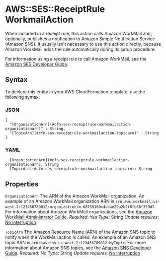 # AWS::SES::ReceiptRule WorkmailAction<a name="aws-properties-ses-receiptrule-workmailaction"></a>

When included in a receipt rule, this action calls Amazon WorkMail and, optionally, publishes a notification to Amazon Simple Notification Service \(Amazon SNS\)\. It usually isn't necessary to use this action directly, because Amazon WorkMail adds the rule automatically during its setup procedure\.

For information using a receipt rule to call Amazon WorkMail, see the [Amazon SES Developer Guide](https://docs.aws.amazon.com/ses/latest/DeveloperGuide/receiving-email-action-workmail.html)\.

## Syntax<a name="aws-properties-ses-receiptrule-workmailaction-syntax"></a>

To declare this entity in your AWS CloudFormation template, use the following syntax:

### JSON<a name="aws-properties-ses-receiptrule-workmailaction-syntax.json"></a>

```
{
  "[OrganizationArn](#cfn-ses-receiptrule-workmailaction-organizationarn)" : String,
  "[TopicArn](#cfn-ses-receiptrule-workmailaction-topicarn)" : String
}
```

### YAML<a name="aws-properties-ses-receiptrule-workmailaction-syntax.yaml"></a>

```
  [OrganizationArn](#cfn-ses-receiptrule-workmailaction-organizationarn): String
  [TopicArn](#cfn-ses-receiptrule-workmailaction-topicarn): String
```

## Properties<a name="aws-properties-ses-receiptrule-workmailaction-properties"></a>

`OrganizationArn`  <a name="cfn-ses-receiptrule-workmailaction-organizationarn"></a>
The ARN of the Amazon WorkMail organization\. An example of an Amazon WorkMail organization ARN is `arn:aws:workmail:us-west-2:123456789012:organization/m-68755160c4cb4e29a2b2f8fb58f359d7`\. For information about Amazon WorkMail organizations, see the [Amazon WorkMail Administrator Guide](https://docs.aws.amazon.com/workmail/latest/adminguide/organizations_overview.html)\.
*Required*: Yes
*Type*: String
*Update requires*: [No interruption](https://docs.aws.amazon.com/AWSCloudFormation/latest/UserGuide/using-cfn-updating-stacks-update-behaviors.html#update-no-interrupt)

`TopicArn`  <a name="cfn-ses-receiptrule-workmailaction-topicarn"></a>
The Amazon Resource Name \(ARN\) of the Amazon SNS topic to notify when the WorkMail action is called\. An example of an Amazon SNS topic ARN is `arn:aws:sns:us-west-2:123456789012:MyTopic`\. For more information about Amazon SNS topics, see the [Amazon SNS Developer Guide](https://docs.aws.amazon.com/sns/latest/dg/CreateTopic.html)\.
*Required*: No
*Type*: String
*Update requires*: [No interruption](https://docs.aws.amazon.com/AWSCloudFormation/latest/UserGuide/using-cfn-updating-stacks-update-behaviors.html#update-no-interrupt)
